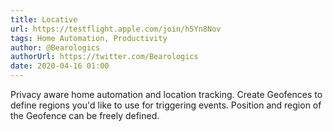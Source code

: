 ```yaml
---
title: Locative
url: https://testflight.apple.com/join/h5Yn8Nov
tags: Home Automation, Productivity
author: @Bearologics
authorUrl: https://twitter.com/Bearologics
date: 2020-04-16 01:00
---
```


Privacy aware home automation and location tracking. Create Geofences to define regions you'd like to use for triggering events. Position and region of the Geofence can be freely defined.
